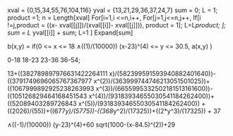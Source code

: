  xval = {0,15,34,55,76,104,116}
yval = {13,21,29,36,37,24,7}
sum = 0;
L = 1;
product =1;
n = Length[xval]
For[i=1,i <=n,i++,
For[j=1,j<=n,j++,
If[i !=j,product = ((x- xval[[j]])/(xval[[i]]- xval[[j]])), product = 1];
L=L*product;
];
sum = L* yval[[i]] + sum; L=1
]
Expand[sum]


b(x,y) = if(0 <= x <= 18 ∧((1)/(10000)) (x-23)^(4) <= y <= 30.5, a(x,y) )

0-18 18-23 23-36 36-54;


13+((382789897976631422264111 x)/(582399591593940882401640))-((3791749696065767367977 x^(2))/(363999744746213051501025))+((1067999892925238263993 x^(3))/(6655995332502181513161600))-((105126829464168451543 x^(4))/(93183934655030541184262400))+((52089403289726843 x^(5))/(93183934655030541184262400)) + ((2026)/(55))+((677*y)/(5775))-((368*y^2)/(17325))+((2*y^3)/(17325)) + 37

∧((-1)/(10000)) (y-23)^(4)+60
sqrt(1000-(x-84.5)^(2))+29

